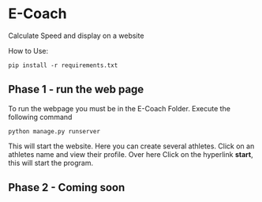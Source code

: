 # E-Coach
Calculate Speed and display on a website

How to Use: <br />
```
pip install -r requirements.txt
```
Phase 1 - run the web page <br />
---
To run the webpage you must be in the E-Coach Folder. Execute the following command
```
python manage.py runserver
```
This will start the website. Here you can create several athletes.
Click on an athletes name and view their profile.
Over here Click on the hyperlink **start**, this will start the program.

Phase 2 - Coming soon
---
